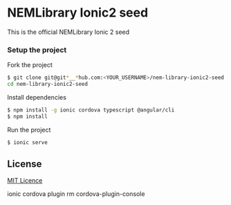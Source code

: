 # NEMLibrary Ionic2 seed

This is the official NEMLibrary Ionic 2 seed

### Setup the project

Fork the project

```bash
$ git clone git@git*__*hub.com:<YOUR_USERNAME>/nem-library-ionic2-seed.git
cd nem-library-ionic2-seed
```
Install dependencies

```bash
$ npm install -g ionic cordova typescript @angular/cli
$ npm install
```

Run the project

```bash
$ ionic serve
```

## License

[MIT Licence](https://github.com/guillemsole/nem-library-ionic2-seed/blob/master/LICENSE)

[pull-request]:https://help.github.com/articles/about-pull-requests/

ionic cordova plugin rm cordova-plugin-console